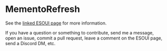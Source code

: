 # MementoRefresh

See the <a href=https://www.esoui.com/downloads/info2671-MementoRefresh.html>linked ESOUI page</a> for more information.

If you have a question or something to contribute, send me a message, open an issue, commit a pull request, leave a comment on the ESOUI page, send a Discord DM, etc.
